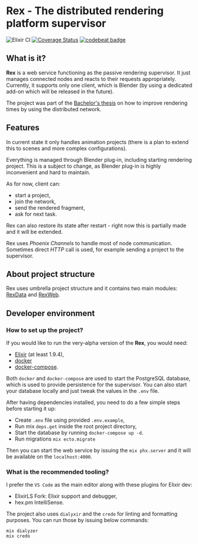 # Rex - The distributed rendering platform supervisor 
![Elixir CI](https://github.com/baymax42/rex/workflows/Elixir%20CI/badge.svg?branch=master) [![Coverage Status](https://coveralls.io/repos/github/baymax42/rex/badge.svg?branch=master&service=github)](https://coveralls.io/github/baymax42/rex?branch=master) [![codebeat badge](https://codebeat.co/badges/604d4a5f-35dd-48cf-b0b7-f0afc1fb13b3)](https://codebeat.co/projects/github-com-baymax42-rex-master)

## What is it?
**Rex** is a web service functioning as the passive rendering supervisor. It just manages connected nodes and reacts to their requests appropriately. Currently, it supports only one client, which is Blender (by using a dedicated add-on which will be released in the future).

The project was part of the [Bachelor's thesis](https://www.overleaf.com/read/bdjzzvyqsrrx) on how to improve rendering times by using the distributed network.

## Features

In current state it only handles animation projects (there is a plan to extend this to scenes and more complex configurations).

Everything is managed through Blender plug-in, including starting rendering project. This is a subject to change, as Blender plug-in is highly inconvenient and hard to maintain.

As for now, client can:
* start a project,
* join the network,
* send the rendered fragment,
* ask for next task.

Rex can also restore its state after restart - right now this is partially made and it will be extended.

Rex uses *Phoenix Channels* to handle most of node communication. Sometimes direct *HTTP* call is used, for example sending a project to the supervisor.

## About project structure

Rex uses umbrella project structure and it contains two main modules: [RexData](./apps/rex_data/README.md) and [RexWeb](./apps/rex_web/README.md). 

## Developer environment
### How to set up the project?

If you would like to run the very-alpha version of the **Rex**, you would need:
* [Elixir](https://elixir-lang.org/install.html) (at least 1.9.4),
* [docker](https://docs.docker.com/get-docker/)
* [docker-compose](https://docs.docker.com/compose/install/).

Both `docker` and `docker-compose` are used to start the PostgreSQL database, which is used to provide persistence for the supervisor. 
You can also start your database locally and just tweak the values in the `.env` file.

After having dependencies installed, you need to do a few simple steps before starting it up:
* Create `.env` file using provided `.env.example`,
* Run mix `deps.get` inside the root project directory,
* Start the database by running `docker-compose up -d`.
* Run migrations `mix ecto.migrate`

Then you can start the web service by issuing the `mix phx.server` and it will be available on the `localhost:4000`.

### What is the recommended tooling?

I prefer the `VS Code` as the main editor along with these plugins for Elixir dev:
* ElixirLS Fork: Elixir support and debugger,
* hex.pm IntelliSense.

The project also uses `dialyxir` and the `credo` for linting and formatting purposes. You can run those by issuing below commands:
```
mix dialyzer
mix credo
```